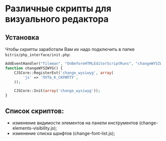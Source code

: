 # Различные скрипты для визуального редактора

## Установка


Чтобы скрипты заработали Вам их надо подключить в папке `bitrix/php_interface/init.php`:
```php
AddEventHandler("fileman", "OnBeforeHTMLEditorScriptRuns", "changeWYSIWYG");
function changeWYSIWYG() {
    CJSCore::RegisterExt('change_wysiwyg', array(
        'js' => 'ПУТЬ_К_СКРИПТУ',
    ));

    CJSCore::Init(array('change_wysiwyg'));
}
```

## Список скриптов:
  
  * изменение видимости элементов на панели инструментов (change-elements-visibility.js);
  * изменение списка шрифтов (change-font-list.js);